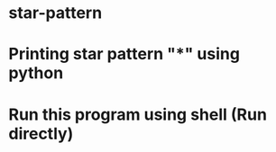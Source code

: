 # star-pattern
# Printing star pattern "*" using python
# Run this program using shell (Run directly)
